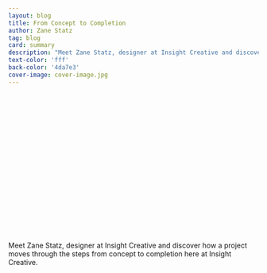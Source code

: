 ```yaml
---
layout: blog
title: From Concept to Completion
author: Zane Statz  
tag: blog
card: summary
description: "Meet Zane Statz, designer at Insight Creative and discover how a project moves through the steps from concept to completion here at Insight Creative."
text-color: 'fff'
back-color: '4da7e3'
cover-image: cover-image.jpg
---
```

<!-- ![From Concept to Completion](/img/zane-vlog-1216.jpg)  -->

<script src="//fast.wistia.com/embed/medias/o6b46vjfum.jsonp" async></script><script src="//fast.wistia.com/assets/external/E-v1.js" async></script><div class="wistia_responsive_padding" style="padding:56.25% 0 0 0;position:relative;"><div class="wistia_responsive_wrapper" style="height:100%;left:0;position:absolute;top:0;width:100%;"><div class="wistia_embed wistia_async_o6b46vjfum seo=false videoFoam=true" style="height:100%;width:100%">&nbsp;</div></div></div>

Meet Zane Statz, designer at Insight Creative and discover how a project moves through the steps from concept to completion here at Insight Creative.
